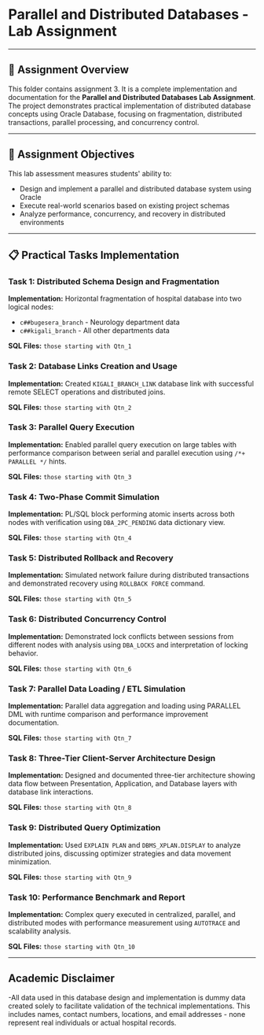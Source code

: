 # Parallel and Distributed Databases - Lab Assignment
---

## 📁 Assignment Overview

This folder contains assignment 3. It is a complete implementation and documentation for the **Parallel and Distributed Databases Lab Assignment**. The project demonstrates practical implementation of distributed database concepts using Oracle Database, focusing on fragmentation, distributed transactions, parallel processing, and concurrency control.

---

## 🎯 Assignment Objectives

This lab assessment measures students' ability to:
- Design and implement a parallel and distributed database system using Oracle
- Execute real-world scenarios based on existing project schemas
- Analyze performance, concurrency, and recovery in distributed environments

---

## 📋 Practical Tasks Implementation

### Task 1: Distributed Schema Design and Fragmentation
**Implementation:** Horizontal fragmentation of hospital database into two logical nodes:
- `c##bugesera_branch` - Neurology department data
- `c##kigali_branch` - All other departments data

**SQL Files:** `those starting with Qtn_1`

### Task 2: Database Links Creation and Usage
**Implementation:** Created `KIGALI_BRANCH_LINK` database link with successful remote SELECT operations and distributed joins.

**SQL Files:** `those starting with Qtn_2`

### Task 3: Parallel Query Execution
**Implementation:** Enabled parallel query execution on large tables with performance comparison between serial and parallel execution using `/*+ PARALLEL */` hints.

**SQL Files:** `those starting with Qtn_3`

### Task 4: Two-Phase Commit Simulation
**Implementation:** PL/SQL block performing atomic inserts across both nodes with verification using `DBA_2PC_PENDING` data dictionary view.

**SQL Files:** `those starting with Qtn_4`

### Task 5: Distributed Rollback and Recovery
**Implementation:** Simulated network failure during distributed transactions and demonstrated recovery using `ROLLBACK FORCE` command.

**SQL Files:** `those starting with Qtn_5`

### Task 6: Distributed Concurrency Control
**Implementation:** Demonstrated lock conflicts between sessions from different nodes with analysis using `DBA_LOCKS` and interpretation of locking behavior.

**SQL Files:** `those starting with Qtn_6`

### Task 7: Parallel Data Loading / ETL Simulation
**Implementation:** Parallel data aggregation and loading using PARALLEL DML with runtime comparison and performance improvement documentation.

**SQL Files:** `those starting with Qtn_7`

### Task 8: Three-Tier Client-Server Architecture Design
**Implementation:** Designed and documented three-tier architecture showing data flow between Presentation, Application, and Database layers with database link interactions.

**SQL Files:** `those starting with Qtn_8`

### Task 9: Distributed Query Optimization
**Implementation:** Used `EXPLAIN PLAN` and `DBMS_XPLAN.DISPLAY` to analyze distributed joins, discussing optimizer strategies and data movement minimization.

**SQL Files:** `those starting with Qtn_9`

### Task 10: Performance Benchmark and Report
**Implementation:** Complex query executed in centralized, parallel, and distributed modes with performance measurement using `AUTOTRACE` and scalability analysis.

**SQL Files:** `those starting with Qtn_10`

---

## Academic Disclaimer
-All data used in this database design and implementation is dummy data created solely to facilitate validation of the technical implementations. This includes names, contact numbers, locations, and email addresses - none represent real individuals or actual hospital records.
